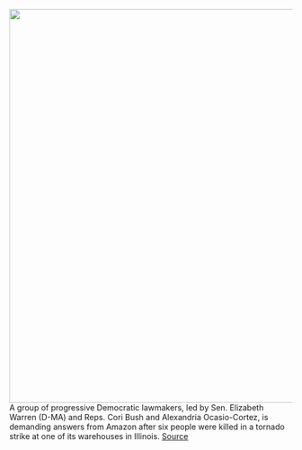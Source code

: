 <img src='https://cdn.vox-cdn.com/thumbor/KysOVhgZyFM1j2J233Y_DVSsui4=/0x0:4000x2694/1200x800/filters:focal(197x836:837x1476)/cdn.vox-cdn.com/uploads/chorus_image/image/70296663/1237190049.0.jpg' width='700px' /><br/>
A group of progressive Democratic lawmakers, led by Sen. Elizabeth Warren (D-MA) and Reps. Cori Bush and Alexandria Ocasio-Cortez, is demanding answers from Amazon after six people were killed in a tornado strike at one of its warehouses in Illinois.
<a href='https://www.theverge.com/2021/12/20/22845309/warren-bush-aoc-amazon-letter-tornado-warehouse-deaths'> Source <a/>
